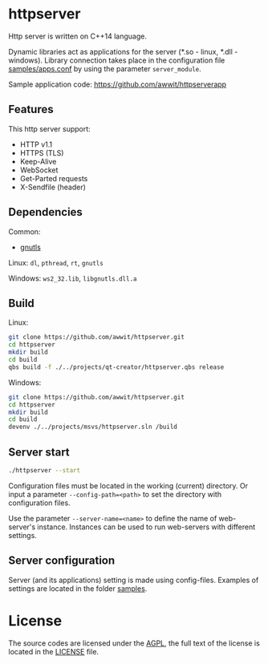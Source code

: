 httpserver
==========

Http server is written on C++14 language.

Dynamic libraries act as applications for the server
(\*.so - linux, \*.dll - windows).
Library connection takes place in the configuration file
[samples/apps.conf](samples/apps.conf)
by using the parameter `server_module`.

Sample application code: https://github.com/awwit/httpserverapp

Features
--------

This http server support:

* HTTP v1.1
* HTTPS (TLS)
* Keep-Alive
* WebSocket
* Get-Parted requests
* X-Sendfile (header)

Dependencies
------------

Common:

* [gnutls](https://www.gnutls.org/)

Linux: `dl`, `pthread`, `rt`, `gnutls`

Windows: `ws2_32.lib`, `libgnutls.dll.a`

Build
-----

Linux:

```sh
git clone https://github.com/awwit/httpserver.git
cd httpserver
mkdir build
cd build
qbs build -f ./../projects/qt-creator/httpserver.qbs release
```

Windows:

```sh
git clone https://github.com/awwit/httpserver.git
cd httpserver
mkdir build
cd build
devenv ./../projects/msvs/httpserver.sln /build
```

Server start
------------

```sh
./httpserver --start
```

Configuration files must be located in the working (current) directory.
Or input a parameter `--config-path=<path>` to set the directory with configuration files.

Use the parameter `--server-name=<name>` to define the name of web-server's instance.
Instances can be used to run web-servers with different settings.

Server configuration
--------------------

Server (and its applications) setting is made using config-files.
Examples of settings are located in the folder [samples](samples/).

License
=======

The source codes are licensed under the
[AGPL](http://www.gnu.org/licenses/agpl.html),
the full text of the license is located in the [LICENSE](LICENSE) file.
